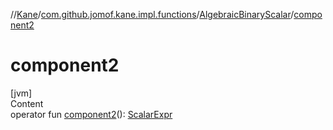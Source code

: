 //[Kane](../../index.md)/[com.github.jomof.kane.impl.functions](../index.md)/[AlgebraicBinaryScalar](index.md)/[component2](component2.md)



# component2  
[jvm]  
Content  
operator fun [component2](component2.md)(): [ScalarExpr](../../com.github.jomof.kane/-scalar-expr/index.md)  



